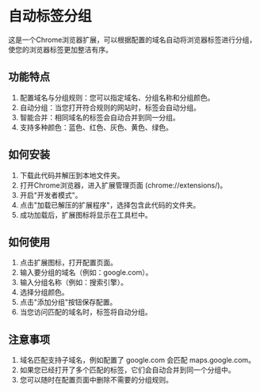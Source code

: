 # 自动标签分组

这是一个Chrome浏览器扩展，可以根据配置的域名自动将浏览器标签进行分组，使您的浏览器标签更加整洁有序。

## 功能特点

1. 配置域名与分组规则：您可以指定域名、分组名称和分组颜色。
2. 自动分组：当您打开符合规则的网站时，标签会自动分组。
3. 智能合并：相同域名的标签会自动合并到同一分组。
4. 支持多种颜色：蓝色、红色、灰色、黄色、绿色。

## 如何安装

1. 下载此代码并解压到本地文件夹。
2. 打开Chrome浏览器，进入扩展管理页面 (chrome://extensions/)。
3. 开启"开发者模式"。
4. 点击"加载已解压的扩展程序"，选择包含此代码的文件夹。
5. 成功加载后，扩展图标将显示在工具栏中。

## 如何使用

1. 点击扩展图标，打开配置页面。
2. 输入要分组的域名（例如：google.com）。
3. 输入分组名称（例如：搜索引擎）。
4. 选择分组颜色。
5. 点击"添加分组"按钮保存配置。
6. 当您访问匹配的域名时，标签将自动分组。

## 注意事项

1. 域名匹配支持子域名，例如配置了 google.com 会匹配 maps.google.com。
2. 如果您已经打开了多个匹配的标签，它们会自动合并到同一个分组中。
3. 您可以随时在配置页面中删除不需要的分组规则。 